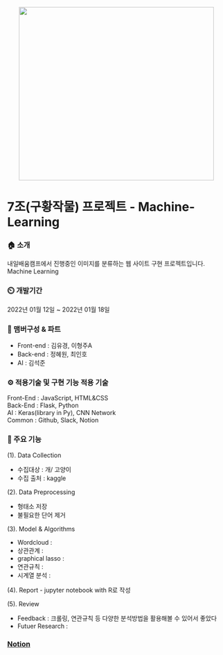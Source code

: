 <p align="center">
 <img src="https://item.kakaocdn.net/do/2d29be4d091e1d4d5f83c81cb1cec9414022de826f725e10df604bf1b9725cfd" width="450" height="400" />
</p>

# 7조(구황작물) 프로젝트 - Machine-Learning

### 🏠 소개

내일배움캠프에서 진행중인 이미지를 분류하는 웹 사이트 구현 프로젝트입니다.\
Machine Learning

### ⏲️ 개발기간

2022년 01월 12일 ~ 2022년 01월 18일

### 🧙 맴버구성 & 파트

-   Front-end : 김유경, 이형주A
-   Back-end : 정혜원, 최인호
-   AI : 김석준

### ⚙ 적용기술 및 구현 기능 적용 기술

Front-End : JavaScript, HTML&CSS\
Back-End : Flask, Python\
AI : Keras(library in Py), CNN Network\
Common : Github, Slack, Notion

### 📌 주요 기능

(1). Data Collection
- 수집대상 : 개/ 고양이
- 수집 출처 : kaggle

(2). Data Preprocessing
- 형태소 저장
- 불필요한 단어 제거

(3). Model & Algorithms
- Wordcloud : 
- 상관관계 : 
- graphical lasso : 
- 연관규칙 : 
- 시계열 분석 : 

(4). Report - jupyter notebook with R로 작성

(5). Review
- Feedback : 크롤링, 연관규칙 등 다양한 분석방법을 활용해볼 수 있어서 좋았다
- Futuer Research : 



### [Notion](https://www.notion.so/37980608eb054036a945d8dfb6c0b2d6)
